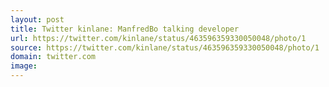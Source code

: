 ```yaml
---
layout: post
title: Twitter kinlane: ManfredBo talking developer 
url: https://twitter.com/kinlane/status/463596359330050048/photo/1
source: https://twitter.com/kinlane/status/463596359330050048/photo/1
domain: twitter.com
image: 
---
```


